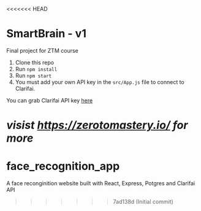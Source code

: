 <<<<<<< HEAD
# SmartBrain - v1
Final project for ZTM course

1. Clone this repo
2. Run `npm install`
3. Run `npm start`
4. You must add your own API key in the `src/App.js` file to connect to Clarifai.

You can grab Clarifai API key [here](https://www.clarifai.com/)

*visist https://zerotomastery.io/ for more*
=======
# face_recognition_app
A face reconginition website built with React, Express, Potgres and Clarifai API
>>>>>>> 7ad138d (Initial commit)
